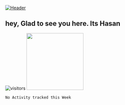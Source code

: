 
[![Header](https://i.ibb.co/q9R9TKd/MD-HABIBUL-HASAN.jpg "Header")](https://some-url.dev/)
## hey, Glad to see you here. Its Hasan

![visitors](https://visitor-badge.glitch.me/badge?page_id=developerep2019.developerep2019)
<img height="180em" src="https://github-readme-stats.vercel.app/api?username=developerep2019&show_icons=true&hide_border=true&&count_private=true&include_all_commits=true" />
<!--START_SECTION:waka-->
```text
No Activity tracked this Week
```
<!--END_SECTION:waka-->
